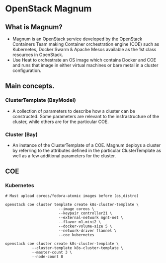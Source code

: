 # OpenStack Magnum

## What is Magnum?

* Magnum is an OpenStack service developed by the OpenStack Containers Team making Container orchestration engine (COE) such as Kubernetes, Docker Swarm & Apache Mesos available as the 1st class resources in OpenStack.
* Use Heat to orchestrate an OS image which contains Docker and COE and runs that image in either virtual machines or bare metal in a cluster configuration.

## Main concepts.

### ClusterTemplate (BayModel)

* A collection of parameters to describe how a cluster can be constructed. Some parameters are relevant to the insfrastructure of the cluster, while others are for the particular COE.

### Cluster (Bay)

* An instance of the ClusterTemplate of a COE. Magnum deploys a cluster by referring to the attributes defined in the particular ClusterTemplate as well as a few additional parameters for the cluster.

## COE

### Kubernetes

```
# Must upload coreos/fedora-atomic images before (os_distro)

openstack coe cluster template create k8s-cluster-template \
                        --image coreos \
                        --keypair controller21 \
                        --external-network mgnt-net \
                        --flavor m1.mini2 \
                        --docker-volume-size 5 \
                        --network-driver flannel \
                        --coe kubernetes

openstack coe cluster create k8s-cluster-template \
            --cluster-template k8s-cluster-template \
            --master-count 3 \
            --node-count 8
```
